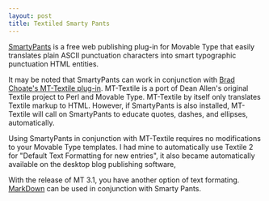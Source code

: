 ```yaml
---
layout: post
title: Textiled Smarty Pants
---
```


[SmartyPants](http://daringfireball.net/projects/smartypants/) is a free web publishing plug-in for Movable Type that easily translates plain ASCII punctuation characters into smart typographic punctuation HTML entities. 

It may be noted that SmartyPants can work in conjunction with [Brad Choate's MT-Textile plug-in](http://bradchoate.com/past/mttextile.php). MT-Textile is a port of Dean Allen's original Textile project to Perl and Movable Type. MT-Textile by itself only translates Textile markup to HTML. However, if SmartyPants is also installed, MT-Textile will call on SmartyPants to educate quotes, dashes, and ellipses, automatically.

Using SmartyPants in conjunction with MT-Textile requires no modifications to your Movable Type templates. I had mine to automatically use Textile 2 for "Default Text Formatting for new entries", it also became automatically available on the desktop blog publishing software, 

With the release of MT 3.1, you have another option of text formating. [MarkDown](https://en.wikipedia.org/wiki/Markdown) can be used in conjunction with Smarty Pants.

